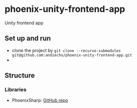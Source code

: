 # phoenix-unity-frontend-app

Unity frontend app

## Set up and run

* clone the project by `git clone --recurse-submodules git@github.com:andiechu/phoenix-unity-frontend-app.git`
* 

## Structure

### Libraries

* PhoenixSharp: [GitHub repo](https://github.com/Mazyod/PhoenixSharp)
